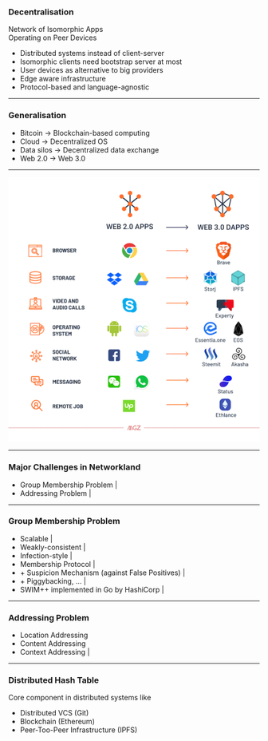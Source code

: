 ### Decentralisation

Network of Isomorphic Apps <br>
Operating on Peer Devices

- Distributed systems instead of client-server 
- Isomorphic clients need bootstrap server at most  
- User devices as alternative to big providers 
- Edge aware infrastructure 
- Protocol-based and language-agnostic 

---

### Generalisation


- Bitcoin -> Blockchain-based computing
- Cloud -> Decentralized OS
- Data silos -> Decentralized data exchange
- Web 2.0 -> Web 3.0


---

![Web 2.0 - Web 3.0](assets/image/web2-3.0.png)

---
### Major Challenges in Networkland

- Group Membership Problem |
- Addressing Problem |

---

### Group Membership Problem

- Scalable |
- Weakly-consistent |
- Infection-style |
- Membership Protocol |
- \+ Suspicion Mechanism (against False Positives) |
- \+ Piggybacking, ... |
- SWIM++ implemented in Go by HashiCorp |

---
### Addressing Problem

- Location Addressing
- Content Addressing
- Context Addressing |

---

### Distributed Hash Table

Core component in distributed systems like

- Distributed VCS (Git)
- Blockchain (Ethereum)
- Peer-Too-Peer Infrastructure (IPFS)

